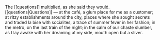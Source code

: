 The [[questions]] multiplied, as she said they would. [[questions|Questions]] — at the café, a glum place for me as a customer; at ritzy establishments around the city, places where she sought secrets and traded la bise with socialites, a trace of summer fever in her fashion; in the metro, on the last train of the night; in the calm of our chaste slumber, as I lay awake with her dreaming at my side, mouth open but a sliver.